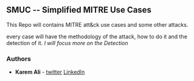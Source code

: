 ## SMUC -- Simplified MITRE Use Cases

This Repo will contains MITRE att&ck use cases and some other attacks.

 every case will have the methodology of the attack, how to do it and the detection of it. *I will focus more on* *the Detection*



### Authors

* **Karem Ali**  - [twitter](https://twitter.com/KaremAliFaisal) [LinkedIn](https://www.linkedin.com/in/karem-ali-14a14910b/l)